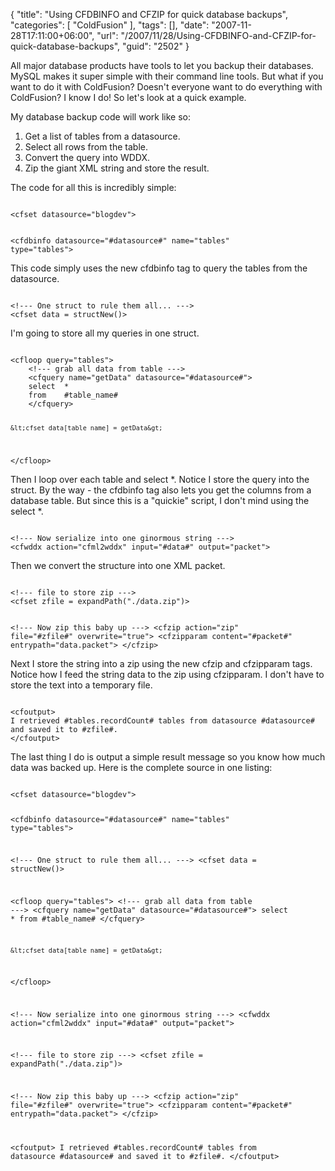 {
	"title": "Using CFDBINFO and CFZIP for quick database backups",
	"categories": [
		"ColdFusion"
	],
	"tags": [],
	"date": "2007-11-28T17:11:00+06:00",
	"url": "/2007/11/28/Using-CFDBINFO-and-CFZIP-for-quick-database-backups",
	"guid": "2502"
}

All major database products have tools to let you backup their databases. MySQL makes it super simple with their command line tools. But what if you want to do it with ColdFusion? Doesn't everyone want to do everything with ColdFusion? I know I do! So let's look at a quick example.
<!--more-->
My database backup code will work like so:

<ol>
<li>Get a list of tables from a datasource.
<li>Select all rows from the table.
<li>Convert the query into WDDX.
<li>Zip the giant XML string and store the result.
</ol>

The code for all this is incredibly simple:

<code>
&lt;cfset datasource="blogdev"&gt;

&lt;cfdbinfo datasource="#datasource#" name="tables" type="tables"&gt;
</code>

This code simply uses the new cfdbinfo tag to query the tables from the datasource.

<code>
&lt;!--- One struct to rule them all... ---&gt;
&lt;cfset data = structNew()&gt;
</code>

I'm going to store all my queries in one struct.

<code>
&lt;cfloop query="tables"&gt;
	&lt;!--- grab all data from table ---&gt;
	&lt;cfquery name="getData" datasource="#datasource#"&gt;
	select	*
	from	#table_name#
	&lt;/cfquery&gt;
	
	&lt;cfset data[table_name] = getData&gt;
&lt;/cfloop&gt;
</code>

Then I loop over each table and select *. Notice I store the query into the struct. By the way - the cfdbinfo tag also lets you get the columns from a database table. But since this is a "quickie" script, I don't mind using the select *.

<code>
&lt;!--- Now serialize into one ginormous string ---&gt;
&lt;cfwddx action="cfml2wddx" input="#data#" output="packet"&gt;
</code>

Then we convert the structure into one XML packet.

<code>
&lt;!--- file to store zip ---&gt;
&lt;cfset zfile = expandPath("./data.zip")&gt;

&lt;!--- Now zip this baby up ---&gt;
&lt;cfzip action="zip" file="#zfile#" overwrite="true"&gt;
	&lt;cfzipparam content="#packet#" entrypath="data.packet"&gt;
&lt;/cfzip&gt;
</code>

Next I store the string into a zip using the new cfzip and cfzipparam tags. Notice how I feed the string data to the zip using cfzipparam. I don't have to store the text into a temporary file. 

<code>
&lt;cfoutput&gt;
I retrieved #tables.recordCount# tables from datasource #datasource# and saved it to #zfile#.
&lt;/cfoutput&gt;
</code>

The last thing I do is output a simple result message so you know how much data was backed up. Here is the complete source in one listing:

<code>
&lt;cfset datasource="blogdev"&gt;

&lt;cfdbinfo datasource="#datasource#" name="tables" type="tables"&gt;

&lt;!--- One struct to rule them all... ---&gt;
&lt;cfset data = structNew()&gt;

&lt;cfloop query="tables"&gt;
	&lt;!--- grab all data from table ---&gt;
	&lt;cfquery name="getData" datasource="#datasource#"&gt;
	select	*
	from	#table_name#
	&lt;/cfquery&gt;
	
	&lt;cfset data[table_name] = getData&gt;
&lt;/cfloop&gt;

&lt;!--- Now serialize into one ginormous string ---&gt;
&lt;cfwddx action="cfml2wddx" input="#data#" output="packet"&gt;

&lt;!--- file to store zip ---&gt;
&lt;cfset zfile = expandPath("./data.zip")&gt;

&lt;!--- Now zip this baby up ---&gt;
&lt;cfzip action="zip" file="#zfile#" overwrite="true"&gt;
	&lt;cfzipparam content="#packet#" entrypath="data.packet"&gt;
&lt;/cfzip&gt;

&lt;cfoutput&gt;
I retrieved #tables.recordCount# tables from datasource #datasource# and saved it to #zfile#.
&lt;/cfoutput&gt;
</code>